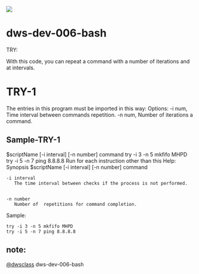 <a href="https://github.com/madrika">
<img align="center" src="https://github-readme-stats.vercel.app/api?username=ghost1372&show_icons=true&count_private=true&include_all_commits=true" /></a>

# dws-dev-006-bash
TRY:

With  this  code,  you  can  repeat  a  command  with  a number  of iterations  and  at  intervals.


# TRY-1

The  entries  in  this  program  must  be  imported  in  this  way:
Options:
-i num, Time  interval  between  commands  repetition.
-n num, Number  of iterations  a  command.


## Sample-TRY-1
$scriptName [-i interval] [-n number] command
try -i 3 -n 5 mkfifo MHPD
try -i 5 -n 7 ping 8.8.8.8
Run  for  each  instruction  other  than  this  Help:
Synopsis
    $scriptName [-i interval] [-n number] command


    -i interval
	   The time interval between checks if the process is not performed.
        

    -n number
	   Number of  repetitions for command completion.
        
Sample:
	
	try -i 3 -n 5 mkfifo MHPD
	try -i 5 -n 7 ping 8.8.8.8
	
## note:
 [@dwsclass](https://github.com/dwsclass/) dws-dev-006-bash
